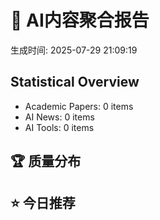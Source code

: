 # 🤖 AI内容聚合报告

生成时间: 2025-07-29 21:09:19

## Statistical Overview

- Academic Papers: 0 items
- AI News: 0 items
- AI Tools: 0 items

## 🏆 质量分布

## ⭐ 今日推荐

